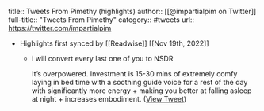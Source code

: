 title:: Tweets From Pimethy (highlights)
author:: [[@impartialpim on Twitter]]
full-title:: "Tweets From Pimethy"
category:: #tweets
url:: https://twitter.com/impartialpim

- Highlights first synced by [[Readwise]] [[Nov 19th, 2022]]
	- i will convert every last one of you to NSDR
	  
	  It’s overpowered. Investment is 15-30 mins of extremely comfy laying in bed time with a soothing guide voice for a rest of the day with significantly more energy + making you better at falling asleep at night + increases embodiment. ([View Tweet](https://twitter.com/impartialpim/status/1581543253224357888))